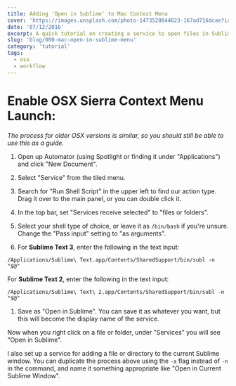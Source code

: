 ```yaml
---
title: Adding 'Open in Sublime' to Mac Context Menu
cover: 'https://images.unsplash.com/photo-1473520844623-167ad716dcae?ixlib=rb-1.2.1&ixid=eyJhcHBfaWQiOjEyMDd9&auto=format&fit=crop&w=3300&q=80'
date: '07/12/2016'
excerpt: A quick tutorial on creating a service to open files in Sublime via right-clicking.
slug: 'blog/000-mac-open-in-sublime-menu'
category: 'tutorial'
tags:
  - osx
  - workflow
---
```


# Enable OSX Sierra Context Menu Launch:

_The process for older OSX versions is similar, so you should still be able to use this as a guide._

1. Open up Automator (using Spotlight or finding it under "Applications") and click "New Document".

1. Select "Service" from the tiled menu.

1. Search for "Run Shell Script" in the upper left to find our action type. Drag it over to the main panel, or you can double click it.

1. In the top bar, set "Services receive selected" to "files or folders".

1. Select your shell type of choice, or leave it as `/bin/bash` if you're unsure.
   Change the "Pass input" setting to "as arguments".

1. For **Sublime Text 3**, enter the following in the text input:

`/Applications/Sublime\ Text.app/Contents/SharedSupport/bin/subl -n "$@"`

For **Sublime Text 2**, enter the following in the text input:

`/Applications/Sublime\ Text\ 2.app/Contents/SharedSupport/bin/subl -n "$@"`

1. Save as "Open in Sublime". You can save it as whatever you want, but this will become the display name of the service.

Now when you right click on a file or folder, under "Services" you will see "Open in Sublime".

I also set up a service for adding a file or directory to the current Sublime window. You can duplicate the process above using the `-a` flag instead of `-n` in the command, and name it something appropriate like "Open in Current Sublime Window".
